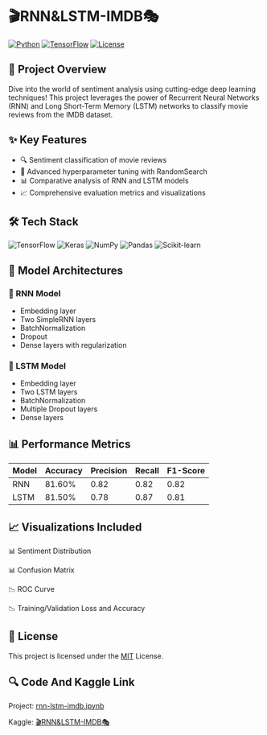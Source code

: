 # 🎬RNN&LSTM-IMDB🎭

[![Python](https://img.shields.io/badge/Python-3.7%2B-blue?style=for-the-badge&logo=python)](https://www.python.org)
[![TensorFlow](https://img.shields.io/badge/TensorFlow-2.15-orange?style=for-the-badge&logo=tensorflow)](https://www.tensorflow.org)
[![License](https://img.shields.io/badge/License-MIT-green?style=for-the-badge)](https://opensource.org/licenses/MIT)

## 🌟 Project Overview

Dive into the world of sentiment analysis using cutting-edge deep learning techniques! This project leverages the power of Recurrent Neural Networks (RNN) and Long Short-Term Memory (LSTM) networks to classify movie reviews from the IMDB dataset.

## ✨ Key Features

- 🔍 Sentiment classification of movie reviews
- 🧪 Advanced hyperparameter tuning with RandomSearch
- 📊 Comparative analysis of RNN and LSTM models
- 📈 Comprehensive evaluation metrics and visualizations

## 🛠 Tech Stack

![TensorFlow](https://img.shields.io/badge/TensorFlow-black?style=flat-square&logo=tensorflow)
![Keras](https://img.shields.io/badge/Keras-red?style=flat-square&logo=keras)
![NumPy](https://img.shields.io/badge/NumPy-blue?style=flat-square&logo=numpy)
![Pandas](https://img.shields.io/badge/Pandas-purple?style=flat-square&logo=pandas)
![Scikit-learn](https://img.shields.io/badge/Scikit--learn-orange?style=flat-square&logo=scikit-learn)


## 🧠 Model Architectures
### 🔹 RNN Model
 - Embedding layer
 - Two SimpleRNN layers
 - BatchNormalization
 - Dropout
 - Dense layers with regularization
### 🔹 LSTM Model
 - Embedding layer
 - Two LSTM layers
 - BatchNormalization
 - Multiple Dropout layers
 - Dense layers
 
## 📊 Performance Metrics
| Model | Accuracy | Precision | Recall | F1-Score |
|-------|----------|-----------|--------|----------|
| RNN | 81.60% | 0.82 | 0.82 | 0.82 | 
| LSTM | 81.50% | 0.78 | 0.87 | 0.81 |

## 📈 Visualizations Included

📊 Sentiment Distribution

📊 Confusion Matrix

📉 ROC Curve

📉 Training/Validation Loss and Accuracy

## 📜 License

This project is licensed under the [MIT](LICENSE) License.

## 🔍 Code And Kaggle Link
Project: [rnn-lstm-imdb.ipynb](https://github.com/omerfarukyuce/RNN-LSTM-IMDB/blob/main/rnn-lstm-imdb.ipynb)

Kaggle: [🎬RNN&LSTM-IMDB🎭](https://www.kaggle.com/code/merfarukyce/rnn-lstm-imdb)
